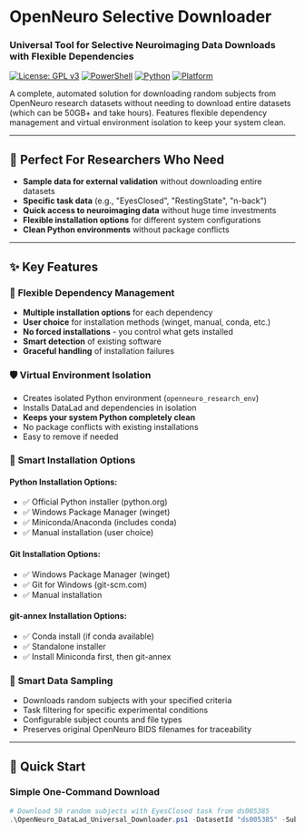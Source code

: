 # OpenNeuro Selective Downloader
### Universal Tool for Selective Neuroimaging Data Downloads with Flexible Dependencies

[![License: GPL v3](https://img.shields.io/badge/License-GPLv3-blue.svg)](https://www.gnu.org/licenses/gpl-3.0)
[![PowerShell](https://img.shields.io/badge/PowerShell-5.1%2B-blue.svg)](https://docs.microsoft.com/en-us/powershell/)
[![Python](https://img.shields.io/badge/Python-3.8%2B-green.svg)](https://www.python.org/)
[![Platform](https://img.shields.io/badge/Platform-Windows%2010%2F11-lightgrey.svg)](https://www.microsoft.com/windows)

A complete, automated solution for downloading random subjects from OpenNeuro research datasets without needing to download entire datasets (which can be 50GB+ and take hours). Features flexible dependency management and virtual environment isolation to keep your system clean.

---

## 🎯 Perfect For Researchers Who Need

- **Sample data for external validation** without downloading entire datasets
- **Specific task data** (e.g., "EyesClosed", "RestingState", "n-back")
- **Quick access to neuroimaging data** without huge time investments
- **Flexible installation options** for different system configurations
- **Clean Python environments** without package conflicts

---

## ✨ Key Features

### 🔀 **Flexible Dependency Management**
- **Multiple installation options** for each dependency
- **User choice** for installation methods (winget, manual, conda, etc.)
- **No forced installations** - you control what gets installed
- **Smart detection** of existing software
- **Graceful handling** of installation failures

### 🛡️ **Virtual Environment Isolation**
- Creates isolated Python environment (`openneuro_research_env`)
- Installs DataLad and dependencies in isolation
- **Keeps your system Python completely clean**
- No package conflicts with existing installations
- Easy to remove if needed

### 🤖 **Smart Installation Options**

#### Python Installation Options:
- ✅ Official Python installer (python.org)
- ✅ Windows Package Manager (winget)
- ✅ Miniconda/Anaconda (includes conda)
- ✅ Manual installation (user choice)

#### Git Installation Options:
- ✅ Windows Package Manager (winget)
- ✅ Git for Windows (git-scm.com)
- ✅ Manual installation

#### git-annex Installation Options:
- ✅ Conda install (if conda available)
- ✅ Standalone installer
- ✅ Install Miniconda first, then git-annex

### 🎲 **Smart Data Sampling**
- Downloads random subjects with your specified criteria
- Task filtering for specific experimental conditions
- Configurable subject counts and file types
- Preserves original OpenNeuro BIDS filenames for traceability

---

## 🚀 Quick Start

### Simple One-Command Download
```powershell
# Download 50 random subjects with EyesClosed task from ds005385
.\OpenNeuro_DataLad_Universal_Downloader.ps1 -DatasetId "ds005385" -SubjectCount 50 -TaskFilter "EyesClosed"
